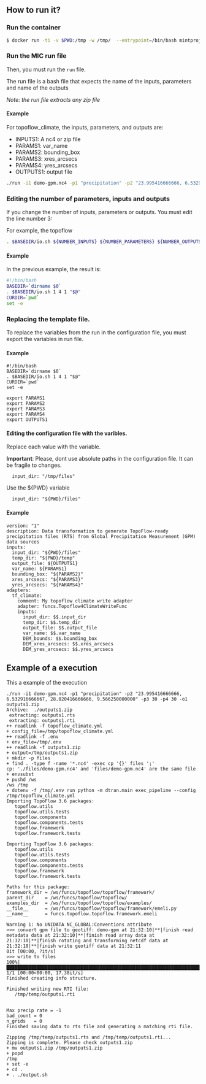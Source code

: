 ## How to run it?

### Run the container

```bash
$ docker run -ti -v $PWD:/tmp -w /tmp/  --entrypoint=/bin/bash mintproject/mint_dt
```

### Run the MIC run file

Then, you must run the `run` file.

The run file is a bash file that expects the name of the inputs, parameters and name of the outputs 

*Note: the run file extracts any zip file*

#### Example 

For topoflow_climate, the inputs, parameters, and outputs are:

- INPUTS1: A nc4 or zip file
- PARAMS1: var_name
- PARAMS2: bounding_box
- PARAMS3: xres_arcsecs
- PARAMS4: yres_arcsecs
- OUTPUTS1: output file


```bash
./run -i1 demo-gpm.nc4 -p1 "precipitation" -p2 "23.995416666666, 6.532916666667, 28.020416666666, 9.566250000000" -p3 30 -p4 30 -o1 outputs1.zip
```

### Editing the number of parameters, inputs and outputs

If you change the number of inputs, parameters or outputs. You must edit the line number 3:

For example, the topoflow 

```bash
. $BASEDIR/io.sh ${NUMBER_INPUTS} ${NUMBER_PARAMETERS} ${NUMBER_OUTPUTS} "$@"` 
```

#### Example 

In the previous example, the result is:

```bash
#!/bin/bash
BASEDIR=`dirname $0`
. $BASEDIR/io.sh 1 4 1 "$@"
CURDIR=`pwd`
set -e
```

### Replacing the template file.

To replace the variables from the run in the configuration file, you must export the variables in run file.

#### Example

```
#!/bin/bash
BASEDIR=`dirname $0`
. $BASEDIR/io.sh 1 4 1 "$@"
CURDIR=`pwd`
set -e

export PARAMS1
export PARAMS2
export PARAMS3
export PARAMS4
export OUTPUTS1
```

#### Editing the configuration file with the varibles. 

Replace each value with the variable.

**Important**: 
Please, dont use absolute paths in the configuration file. It can be fragile to changes.

```
  input_dir: "/tmp/files"
```
Use the ${PWD} variable
```
  input_dir: "${PWD}/files"
```

#### Example
```
version: "1"
description: Data transformation to generate TopoFlow-ready precipitation files (RTS) from Global Precipitation Measurement (GPM) data sources
inputs:
  input_dir: "${PWD}/files"
  temp_dir: "${PWD}/temp"
  output_file: ${OUTPUTS1}
  var_name: ${PARAMS1}
  bounding_box: "${PARAMS2}"
  xres_arcsecs: "${PARAMS3}"
  yres_arcsecs: "${PARAMS4}"
adapters:
  tf_climate:
    comment: My topoflow climate write adapter
    adapter: funcs.Topoflow4ClimateWriteFunc
    inputs:
      input_dir: $$.input_dir
      temp_dir: $$.temp_dir
      output_file: $$.output_file
      var_name: $$.var_name
      DEM_bounds: $$.bounding_box
      DEM_xres_arcsecs: $$.xres_arcsecs
      DEM_yres_arcsecs: $$.yres_arcsecs
```




## Example of a execution

This a example of the execution

```
./run -i1 demo-gpm.nc4 -p1 "precipitation" -p2 "23.995416666666, 6.532916666667, 28.020416666666, 9.566250000000" -p3 30 -p4 30 -o1 outputs1.zip
Archive:  ./outputs1.zip
 extracting: outputs1.rts
 extracting: outputs1.rti
++ readlink -f topoflow_climate.yml
+ config_file=/tmp/topoflow_climate.yml
++ readlink -f .env
+ env_file=/tmp/.env
++ readlink -f outputs1.zip
+ output=/tmp/outputs1.zip
+ mkdir -p files
+ find . -type f -name '*.nc4' -exec cp '{}' files ';'
cp: './files/demo-gpm.nc4' and 'files/demo-gpm.nc4' are the same file
+ envsubst
+ pushd /ws
/ws /tmp
+ dotenv -f /tmp/.env run python -m dtran.main exec_pipeline --config /tmp/topoflow_climate.yml
Importing TopoFlow 3.6 packages:
   topoflow.utils
   topoflow.utils.tests
   topoflow.components
   topoflow.components.tests
   topoflow.framework
   topoflow.framework.tests

Importing TopoFlow 3.6 packages:
   topoflow.utils
   topoflow.utils.tests
   topoflow.components
   topoflow.components.tests
   topoflow.framework
   topoflow.framework.tests

Paths for this package:
framework_dir = /ws/funcs/topoflow/topoflow/framework/
parent_dir    = /ws/funcs/topoflow/topoflow/
examples_dir  = /ws/funcs/topoflow/topoflow/examples/
__file__      = /ws/funcs/topoflow/topoflow/framework/emeli.py
__name__      = funcs.topoflow.topoflow.framework.emeli

Warning 1: No UNIDATA NC_GLOBAL:Conventions attribute
>>> convert gpm file to geotiff: demo-gpm at 21:32:10|**|finish read metadata data at 21:32:10|**|finish read array data at 21:32:10|**|finish rotating and transforming netcdf data at 21:32:10|**|finish write geotiff data at 21:32:11
0it [00:00, ?it/s]
>>> write to files
100%|█████████████████████████████████████████████████████████████████████████████████████████████████████████████████████████████████████████████| 1/1 [00:00<00:00, 17.38it/s]
Finished creating info structure.

Finished writing new RTI file:
   /tmp/temp/outputs1.rti


Max precip rate = -1
bad_count = 0
n_grids   = 0
Finished saving data to rts file and generating a matching rti file.

Zipping /tmp/temp/outputs1.rts and /tmp/temp/outputs1.rti...
Zipping is complete. Please check outputs1.zip
+ mv outputs1.zip /tmp/outputs1.zip
+ popd
/tmp
+ set -e
+ cd .
+ . ./output.sh
```